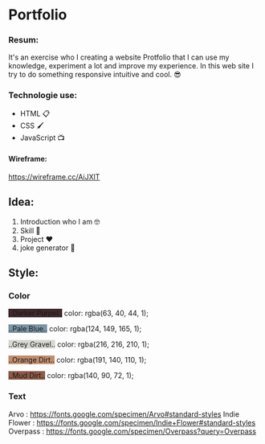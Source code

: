 # Portfolio

### Resum:
It's an exercise who I creating a website Protfolio that I can use my knowledge, experiment a lot and improve my experience. In this web site I try to do something responsive intuitive and cool. 😎

### Technologie use:
- HTML 📋
- CSS 🖌️
- JavaScript 📺

#### Wireframe: 
https://wireframe.cc/AiJXlT

## Idea:
1. Introduction who I am 🤓
2. Skill 💪
3. Project ♥️
4. joke generator 🤡

## Style:
### Color
<span style=" background-color: rgba(63, 40, 44, 1);">..Darker Purpel..</span> color: rgba(63, 40, 44, 1);

<span style="background-color:rgba(124, 149, 165, 1)">..Pale Blue..</span> color: rgba(124, 149, 165, 1);

<span style="background-color:rgba(216, 216, 210, 1)">..Grey Gravel..</span> color: rgba(216, 216, 210, 1);

<span style="background-color:rgba(191, 140, 110, 1)">..Orange Dirt..</span> color: rgba(191, 140, 110, 1);

<span style="background-color:rgba(140, 90, 72, 1)">..Mud Dirt..</span> color: rgba(140, 90, 72, 1);

### Text
Arvo : https://fonts.google.com/specimen/Arvo#standard-styles
Indie Flower : https://fonts.google.com/specimen/Indie+Flower#standard-styles
Overpass : https://fonts.google.com/specimen/Overpass?query=Overpass
